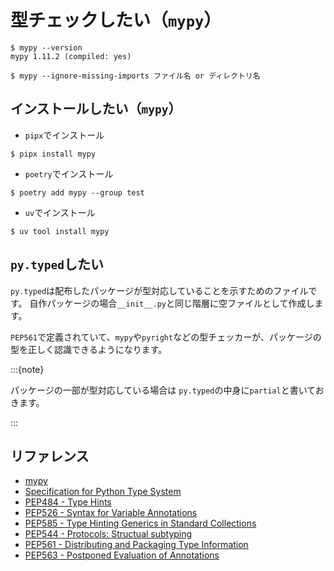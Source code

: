 # 型チェックしたい（`mypy`）

```console
$ mypy --version
mypy 1.11.2 (compiled: yes)

$ mypy --ignore-missing-imports ファイル名 or ディレクトリ名
```

## インストールしたい（`mypy`）

- `pipx`でインストール

```console
$ pipx install mypy
```

- `poetry`でインストール

```console
$ poetry add mypy --group test
```

- `uv`でインストール

```console
$ uv tool install mypy
```

## `py.typed`したい

`py.typed`は配布したパッケージが型対応していることを示すためのファイルです。
自作パッケージの場合`__init__.py`と同じ階層に空ファイルとして作成します。

`PEP561`で定義されていて、`mypy`や`pyright`などの型チェッカーが、パッケージの型を正しく認識できるようになります。

:::{note}

パッケージの一部が型対応している場合は
`py.typed`の中身に`partial`と書いておきます。

:::

## リファレンス

- [mypy](https://mypy.readthedocs.io/en/stable/index.html)
- [Specification for Python Type System](https://typing.readthedocs.io/en/latest/spec/)
- [PEP484 - Type Hints](https://peps.python.org/pep-0484/)
- [PEP526 - Syntax for Variable Annotations](https://peps.python.org/pep-0526/)
- [PEP585 - Type Hinting Generics in Standard Collections](https://peps.python.org/pep-0585/)
- [PEP544 - Protocols: Structual subtyping](https://peps.python.org/pep-0544/)
- [PEP561 - Distributing and Packaging Type Information](https://peps.python.org/pep-0561/)
- [PEP563 - Postponed Evaluation of Annotations](https://peps.python.org/pep-0563/)

